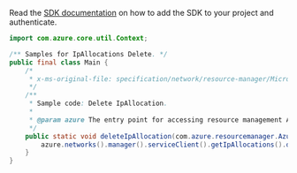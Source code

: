 Read the [SDK documentation](https://github.com/Azure/azure-sdk-for-java/blob/azure-resourcemanager_2.14.0/sdk/resourcemanager/azure-resourcemanager/README.md) on how to add the SDK to your project and authenticate.

```java
import com.azure.core.util.Context;

/** Samples for IpAllocations Delete. */
public final class Main {
    /*
     * x-ms-original-file: specification/network/resource-manager/Microsoft.Network/stable/2021-05-01/examples/IpAllocationDelete.json
     */
    /**
     * Sample code: Delete IpAllocation.
     *
     * @param azure The entry point for accessing resource management APIs in Azure.
     */
    public static void deleteIpAllocation(com.azure.resourcemanager.AzureResourceManager azure) {
        azure.networks().manager().serviceClient().getIpAllocations().delete("rg1", "test-ipallocation", Context.NONE);
    }
}
```
